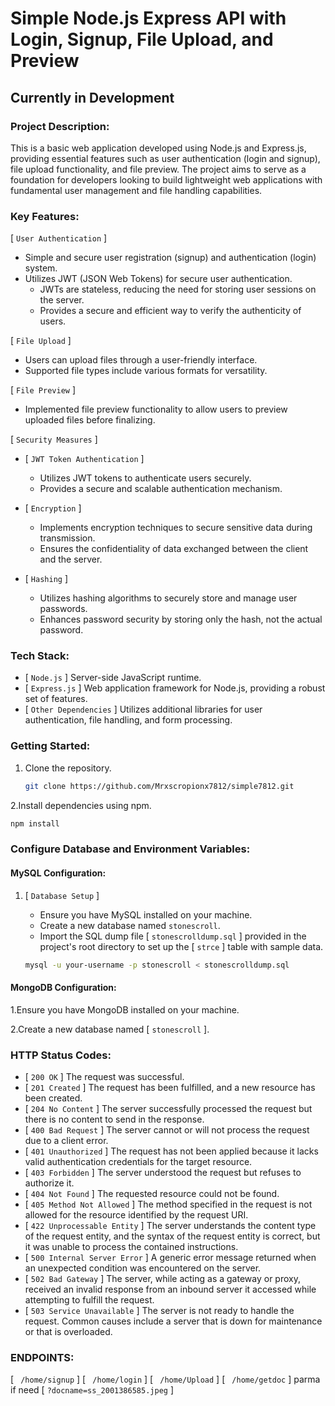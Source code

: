 
# Simple Node.js Express API with Login, Signup, File Upload, and Preview

## Currently in Development

### Project Description:

This is a basic web application developed using Node.js and Express.js, providing essential features such as user authentication (login and signup), file upload functionality, and file preview. The project aims to serve as a foundation for developers looking to build lightweight web applications with fundamental user management and file handling capabilities.

### Key Features:

[ ```User Authentication``` ]
- Simple and secure user registration (signup) and authentication (login) system.
- Utilizes JWT (JSON Web Tokens) for secure user authentication.
  - JWTs are stateless, reducing the need for storing user sessions on the server.
  - Provides a secure and efficient way to verify the authenticity of users.

[ ```File Upload``` ]
- Users can upload files through a user-friendly interface.
- Supported file types include various formats for versatility.

[ ```File Preview``` ]
- Implemented file preview functionality to allow users to preview uploaded files before finalizing.

[ ```Security Measures``` ]
- [ ```JWT Token Authentication``` ]
  - Utilizes JWT tokens to authenticate users securely.
  - Provides a secure and scalable authentication mechanism.

- [ ```Encryption``` ]
  - Implements encryption techniques to secure sensitive data during transmission.
  - Ensures the confidentiality of data exchanged between the client and the server.

- [ ```Hashing``` ]
  - Utilizes hashing algorithms to securely store and manage user passwords.
  - Enhances password security by storing only the hash, not the actual password.

### Tech Stack:

- [ ```Node.js``` ] Server-side JavaScript runtime.
- [ ```Express.js``` ] Web application framework for Node.js, providing a robust set of features.
- [ ```Other Dependencies``` ] Utilizes additional libraries for user authentication, file handling, and form processing.

### Getting Started:
1. Clone the repository.
   ```bash
   git clone https://github.com/Mrxscropionx7812/simple7812.git
   
2.Install dependencies using npm.
   ```bash
   npm install
  ```
### Configure Database and Environment Variables:

#### MySQL Configuration:

1. [ ```Database Setup``` ]
   - Ensure you have MySQL installed on your machine.
   - Create a new database named `stonescroll`.
   - Import the SQL dump file  [ `stonescrolldump.sql` ] provided in the project's root directory to set up the [ `strce` ] table with sample data.

   ```bash
   mysql -u your-username -p stonescroll < stonescrolldump.sql
   ```
#### MongoDB Configuration:

1.Ensure you have MongoDB installed on your machine.


2.Create a new database named [ `stonescroll` ].

### HTTP Status Codes:

* [ ```200 OK``` ] The request was successful.
* [ ```201 Created``` ] The request has been fulfilled, and a new resource has been created.
* [ ```204 No Content``` ] The server successfully processed the request but there is no content to send in the response.
* [ ```400 Bad Request``` ] The server cannot or will not process the request due to a client error.
* [ ```401 Unauthorized``` ] The request has not been applied because it lacks valid authentication credentials for the target resource.
* [ ```403 Forbidden``` ] The server understood the request but refuses to authorize it.
* [ ```404 Not Found``` ] The requested resource could not be found.
* [ ```405 Method Not Allowed``` ] The method specified in the request is not allowed for the resource identified by the request URI.
* [ ```422 Unprocessable Entity``` ] The server understands the content type of the request entity, and the syntax of the request entity is correct, but it was unable to process the contained instructions.
* [ ```500 Internal Server Error``` ] A generic error message returned when an unexpected condition was encountered on the server.
* [ ```502 Bad Gateway``` ] The server, while acting as a gateway or proxy, received an invalid response from an inbound server it accessed while attempting to fulfill the request.
* [ ```503 Service Unavailable``` ] The server is not ready to handle the request. Common causes include a server that is down for maintenance or that is overloaded.

### ENDPOINTS:
[ ``` /home/signup``` ]
[ ``` /home/login```  ]
[ ``` /home/Upload``` ]
[ ``` /home/getdoc``` ] parma if need [ ``` ?docname=ss_2001386585.jpeg ``` ]